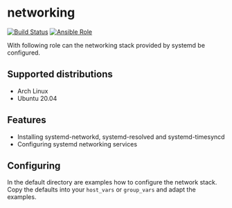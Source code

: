 # networking

[![Build Status](https://drone.cryptic.systems/api/badges/volker.raschek/networking-role/status.svg)](https://drone.cryptic.systems/volker.raschek/networking-role)
[![Ansible Role](https://img.shields.io/ansible/role/d/58170)](https://galaxy.ansible.com/volker_raschek/networking_role)

With following role can the networking stack provided by systemd be configured.

## Supported distributions

- Arch Linux
- Ubuntu 20.04

## Features

- Installing systemd-networkd, systemd-resolved and systemd-timesyncd
- Configuring systemd networking services

## Configuring

In the default directory are examples how to configure the network stack. Copy the
defaults into your `host_vars` or `group_vars` and adapt the examples.
